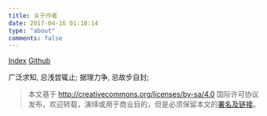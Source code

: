 ```yaml
---
title: 关于作者
date: 2017-04-16 01:10:14
type: "about"
comments: false
---
```


[Index](http://sin5th.com)
[Github](http://github.com/sin5)


广泛求知, 忌浅尝辄止;
据理力争, 忌故步自封;

> 本文基于 <http://creativecommons.org/licenses/by-sa/4.0> 国际许可协议发布，欢迎转载，演绎或用于商业目的，但是必须保留本文的[署名及链接](http://sin5th.com)。
